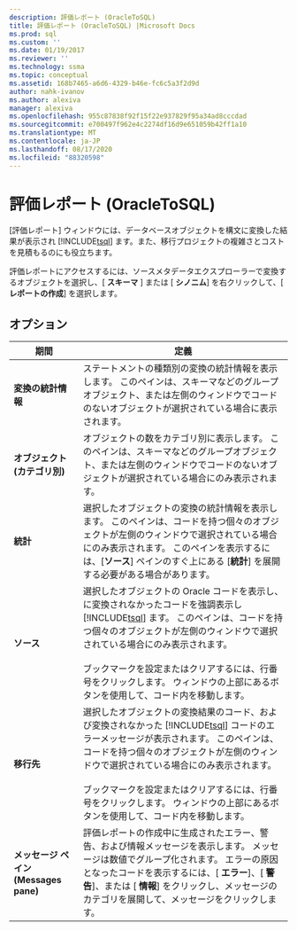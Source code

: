 ```yaml
---
description: 評価レポート (OracleToSQL)
title: 評価レポート (OracleToSQL) |Microsoft Docs
ms.prod: sql
ms.custom: ''
ms.date: 01/19/2017
ms.reviewer: ''
ms.technology: ssma
ms.topic: conceptual
ms.assetid: 168b7465-a6d6-4329-b46e-fc6c5a3f2d9d
author: nahk-ivanov
ms.author: alexiva
manager: alexiva
ms.openlocfilehash: 955c87838f92f15f22e937829f95a34ad8cccdad
ms.sourcegitcommit: e700497f962e4c2274df16d9e651059b42ff1a10
ms.translationtype: MT
ms.contentlocale: ja-JP
ms.lasthandoff: 08/17/2020
ms.locfileid: "88320598"
---
```

# <a name="assessment-report-oracletosql"></a>評価レポート (OracleToSQL)
[評価レポート] ウィンドウには、データベースオブジェクトを構文に変換した結果が表示され [!INCLUDE[tsql](../../includes/tsql-md.md)] ます。また、移行プロジェクトの複雑さとコストを見積もるのにも役立ちます。  
  
評価レポートにアクセスするには、ソースメタデータエクスプローラーで変換するオブジェクトを選択し、[ **スキーマ** ] または [ **シノニム**] を右クリックして、[ **レポートの作成**] を選択します。  
  
## <a name="options"></a>オプション  
  
|期間|定義|  
|-|-|  
|**変換の統計情報**|ステートメントの種類別の変換の統計情報を表示します。 このペインは、スキーマなどのグループオブジェクト、または左側のウィンドウでコードのないオブジェクトが選択されている場合に表示されます。|  
|**オブジェクト (カテゴリ別)**|オブジェクトの数をカテゴリ別に表示します。 このペインは、スキーマなどのグループオブジェクト、または左側のウィンドウでコードのないオブジェクトが選択されている場合にのみ表示されます。|  
|**統計**|選択したオブジェクトの変換の統計情報を表示します。 このペインは、コードを持つ個々のオブジェクトが左側のウィンドウで選択されている場合にのみ表示されます。 このペインを表示するには、[**ソース**] ペインのすぐ上にある [**統計**] を展開する必要がある場合があります。|  
|**ソース**|選択したオブジェクトの Oracle コードを表示し、に変換されなかったコードを強調表示し [!INCLUDE[tsql](../../includes/tsql-md.md)] ます。 このペインは、コードを持つ個々のオブジェクトが左側のウィンドウで選択されている場合にのみ表示されます。<br /><br />ブックマークを設定またはクリアするには、行番号をクリックします。 ウィンドウの上部にあるボタンを使用して、コード内を移動します。|  
|**移行先**|選択したオブジェクトの変換結果のコード、および変換されなかった [!INCLUDE[tsql](../../includes/tsql-md.md)] コードのエラーメッセージが表示されます。 このペインは、コードを持つ個々のオブジェクトが左側のウィンドウで選択されている場合にのみ表示されます。<br /><br />ブックマークを設定またはクリアするには、行番号をクリックします。 ウィンドウの上部にあるボタンを使用して、コード内を移動します。|  
|**メッセージ ペイン (Messages pane)**|評価レポートの作成中に生成されたエラー、警告、および情報メッセージを表示します。 メッセージは数値でグループ化されます。 エラーの原因となったコードを表示するには、[ **エラー**]、[ **警告**]、または [ **情報**] をクリックし、メッセージのカテゴリを展開して、メッセージをクリックします。|  
  
